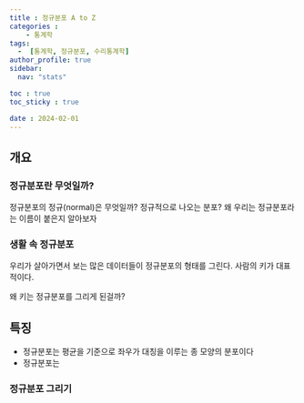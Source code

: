 ```yaml
---
title : 정규분포 A to Z
categories : 
    - 통계학
tags:
  -  [통계학, 정규분포, 수리통계학]
author_profile: true
sidebar:
  nav: "stats"

toc : true
toc_sticky : true

date : 2024-02-01
---
```

## 개요
### 정규분포란 무엇일까?
정규분포의 정규(normal)은 무엇일까? 정규적으로 나오는 분포?
왜 우리는 정규분포라는 이름이 붙은지 알아보자

### 생활 속 정규분포
우리가 살아가면서 보는 많은 데이터들이 정규분포의 형태를 그린다.
사람의 키가 대표적이다. 

왜 키는 정규분포를 그리게 된걸까?




## 특징
- 정규분포는 평균을 기준으로 좌우가 대칭을 이루는 종 모양의 분포이다
- 정규분포는 
### 정규분포 그리기
